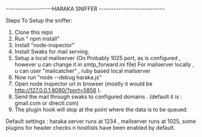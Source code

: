
-------------------HARAKA SNIFFER ---------------------------

Steps To Setup the sniffer: 

1. Clone this repo
2. Run  " npm install"
3. Install "node-inspector"
4. Install Swaks for mail serving.
5. Setup a local mailserver (On Probably 1025 port, as is configured , however u can change it in smtp_forward.ini file)
        For mailserver locally , u can user "mailcatcher" , ruby based local mailserver
6. Now run "node --debug haraka.js"
7. Open node inspector url in browser (mostly it would be http://127.0.0.1:8080/?port=5858 ).
8. Send the mail through swaks to configured domains . (default it is : gmail.com or directi.com)
9. The plugin hook will stop at the point where the data is to be queued.



Default settings : haraka server runs at 1234 , mailserver runs at 1025, some plugins for header checks n hostlists have been enabled by default. 
